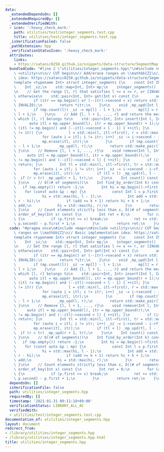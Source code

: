 ```yaml
---
data:
  _extendedDependsOn: []
  _extendedRequiredBy: []
  _extendedVerifiedWith:
  - icon: ':heavy_check_mark:'
    path: utilities/test/integer_segments.test.cpp
    title: utilities/test/integer_segments.test.cpp
  _isVerificationFailed: false
  _pathExtension: hpp
  _verificationStatusIcon: ':heavy_check_mark:'
  attributes:
    links:
    - https://satanic0258.github.io/snippets/data-structure/SegmentMap.html
  bundledCode: "#line 2 \"utilities/integer_segments.hpp\"\n#include <map>\n#include\
    \ <utility>\n\n// CUT begin\n// Add/erase ranges on \\mathbb{Z}\n// Basic implementation\
    \ idea: https://satanic0258.github.io/snippets/data-structure/SegmentMap.html\n\
    template <typename Int> struct integer_segments {\n    const Int INVALID = -1;\n\
    \    Int _sz;\n    std::map<Int, Int> mp;\n    integer_segments() : _sz(0) {}\n\
    \n    // Get the range [l, r] that satisfies l <= x <= r, or [INVALID, INVALID]\
    \ otherwise\n    std::pair<Int, Int> get(Int x) const {\n        auto itr = mp.upper_bound(x);\n\
    \        if (itr == mp.begin() or (--itr)->second < x) return std::make_pair(INVALID,\
    \ INVALID);\n        return *itr;\n    }\n\n    void _mp_upd(Int l, Int r) {\n\
    \        if (mp.count(l)) _sz -= mp[l] - l + 1;\n        mp[l] = r, _sz += r -\
    \ l + 1;\n    }\n\n    // Add {l, l + 1, ..., r} and return the merged segment\
    \ which [l, r] belongs to\n    std::pair<Int, Int> insert(Int l, Int r) {\n  \
    \      auto itl = mp.upper_bound(l), itr = mp.upper_bound(r + 1);\n        if\
    \ (itl != mp.begin() and (--itl)->second < l - 1) { ++itl; }\n        if (itl\
    \ != itr) {\n            l = std::min(l, itl->first), r = std::max(r, std::prev(itr)->second);\n\
    \            for (auto i = itl; i != itr; i++) _sz -= i->second - i->first + 1;\n\
    \            mp.erase(itl, itr);\n        }\n        if (mp.count(l)) _sz -= mp[l]\
    \ - l + 1;\n        _mp_upd(l, r);\n        return std::make_pair(l, r);\n   \
    \ }\n\n    // Remove {l, l + 1, ..., r}\n    void remove(Int l, Int r) {\n   \
    \     auto itl = mp.upper_bound(l), itr = mp.upper_bound(r);\n        if (itl\
    \ != mp.begin() and (--itl)->second < l) { ++itl; }\n        if (itl == itr) {\
    \ return; }\n        Int tl = std::min(l, itl->first), tr = std::max(r, std::prev(itr)->second);\n\
    \        for (auto i = itl; i != itr; i++) _sz -= i->second - i->first + 1;\n\
    \        mp.erase(itl, itr);\n        if (tl < l) _mp_upd(tl, l - 1);\n      \
    \  if (r < tr) _mp_upd(r + 1, tr);\n    }\n\n    Int count() const { return _sz;\
    \ }\n\n    // O((# of segments))\n    Int find_by_order(Int k) const {\n     \
    \   if (mp.empty()) return -1;\n        Int hi = mp.begin()->first - 1;\n    \
    \    for (const auto &p : mp) {\n            const Int l = p.first, r = p.second;\n\
    \            hi = std::max(hi, l - 1);\n            Int add = std::max(Int(0),\
    \ r - hi);\n            if (add >= k + 1) return hi + k + 1;\n            k -=\
    \ add;\n            hi = std::max(hi, r);\n        }\n        return -1;\n   \
    \ }\n\n    // Count elements strictly less than x, O((# of segments))\n    Int\
    \ order_of_key(Int x) const {\n        Int ret = 0;\n        for (auto p : x)\
    \ {\n            if (p.first >= x) break;\n            ret += std::min(x - 1,\
    \ p.second) - p.first + 1;\n        }\n        return ret;\n    }\n};\n"
  code: "#pragma once\n#include <map>\n#include <utility>\n\n// CUT begin\n// Add/erase\
    \ ranges on \\mathbb{Z}\n// Basic implementation idea: https://satanic0258.github.io/snippets/data-structure/SegmentMap.html\n\
    template <typename Int> struct integer_segments {\n    const Int INVALID = -1;\n\
    \    Int _sz;\n    std::map<Int, Int> mp;\n    integer_segments() : _sz(0) {}\n\
    \n    // Get the range [l, r] that satisfies l <= x <= r, or [INVALID, INVALID]\
    \ otherwise\n    std::pair<Int, Int> get(Int x) const {\n        auto itr = mp.upper_bound(x);\n\
    \        if (itr == mp.begin() or (--itr)->second < x) return std::make_pair(INVALID,\
    \ INVALID);\n        return *itr;\n    }\n\n    void _mp_upd(Int l, Int r) {\n\
    \        if (mp.count(l)) _sz -= mp[l] - l + 1;\n        mp[l] = r, _sz += r -\
    \ l + 1;\n    }\n\n    // Add {l, l + 1, ..., r} and return the merged segment\
    \ which [l, r] belongs to\n    std::pair<Int, Int> insert(Int l, Int r) {\n  \
    \      auto itl = mp.upper_bound(l), itr = mp.upper_bound(r + 1);\n        if\
    \ (itl != mp.begin() and (--itl)->second < l - 1) { ++itl; }\n        if (itl\
    \ != itr) {\n            l = std::min(l, itl->first), r = std::max(r, std::prev(itr)->second);\n\
    \            for (auto i = itl; i != itr; i++) _sz -= i->second - i->first + 1;\n\
    \            mp.erase(itl, itr);\n        }\n        if (mp.count(l)) _sz -= mp[l]\
    \ - l + 1;\n        _mp_upd(l, r);\n        return std::make_pair(l, r);\n   \
    \ }\n\n    // Remove {l, l + 1, ..., r}\n    void remove(Int l, Int r) {\n   \
    \     auto itl = mp.upper_bound(l), itr = mp.upper_bound(r);\n        if (itl\
    \ != mp.begin() and (--itl)->second < l) { ++itl; }\n        if (itl == itr) {\
    \ return; }\n        Int tl = std::min(l, itl->first), tr = std::max(r, std::prev(itr)->second);\n\
    \        for (auto i = itl; i != itr; i++) _sz -= i->second - i->first + 1;\n\
    \        mp.erase(itl, itr);\n        if (tl < l) _mp_upd(tl, l - 1);\n      \
    \  if (r < tr) _mp_upd(r + 1, tr);\n    }\n\n    Int count() const { return _sz;\
    \ }\n\n    // O((# of segments))\n    Int find_by_order(Int k) const {\n     \
    \   if (mp.empty()) return -1;\n        Int hi = mp.begin()->first - 1;\n    \
    \    for (const auto &p : mp) {\n            const Int l = p.first, r = p.second;\n\
    \            hi = std::max(hi, l - 1);\n            Int add = std::max(Int(0),\
    \ r - hi);\n            if (add >= k + 1) return hi + k + 1;\n            k -=\
    \ add;\n            hi = std::max(hi, r);\n        }\n        return -1;\n   \
    \ }\n\n    // Count elements strictly less than x, O((# of segments))\n    Int\
    \ order_of_key(Int x) const {\n        Int ret = 0;\n        for (auto p : x)\
    \ {\n            if (p.first >= x) break;\n            ret += std::min(x - 1,\
    \ p.second) - p.first + 1;\n        }\n        return ret;\n    }\n};\n"
  dependsOn: []
  isVerificationFile: false
  path: utilities/integer_segments.hpp
  requiredBy: []
  timestamp: '2021-01-31 00:11:18+09:00'
  verificationStatus: LIBRARY_ALL_AC
  verifiedWith:
  - utilities/test/integer_segments.test.cpp
documentation_of: utilities/integer_segments.hpp
layout: document
redirect_from:
- /library/utilities/integer_segments.hpp
- /library/utilities/integer_segments.hpp.html
title: utilities/integer_segments.hpp
---
```


